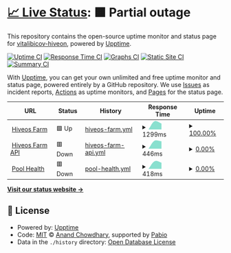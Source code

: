 # [📈 Live Status](https://vitalibicov-hiveon.github.io/status): <!--live status--> **🟧 Partial outage**

This repository contains the open-source uptime monitor and status page for [vitalibicov-hiveon](https://vitalibicov-hiveon.github.io/status), powered by [Upptime](https://github.com/upptime/upptime).

[![Uptime CI](https://github.com/vitalibicov-hiveon/status/workflows/Uptime%20CI/badge.svg)](https://github.com/vitalibicov-hiveon/status/actions?query=workflow%3A%22Uptime+CI%22)
[![Response Time CI](https://github.com/vitalibicov-hiveon/status/workflows/Response%20Time%20CI/badge.svg)](https://github.com/vitalibicov-hiveon/status/actions?query=workflow%3A%22Response+Time+CI%22)
[![Graphs CI](https://github.com/vitalibicov-hiveon/status/workflows/Graphs%20CI/badge.svg)](https://github.com/vitalibicov-hiveon/status/actions?query=workflow%3A%22Graphs+CI%22)
[![Static Site CI](https://github.com/vitalibicov-hiveon/status/workflows/Static%20Site%20CI/badge.svg)](https://github.com/vitalibicov-hiveon/status/actions?query=workflow%3A%22Static+Site+CI%22)
[![Summary CI](https://github.com/vitalibicov-hiveon/status/workflows/Summary%20CI/badge.svg)](https://github.com/vitalibicov-hiveon/status/actions?query=workflow%3A%22Summary+CI%22)

With [Upptime](https://upptime.js.org), you can get your own unlimited and free uptime monitor and status page, powered entirely by a GitHub repository. We use [Issues](https://github.com/vitalibicov-hiveon/status/issues) as incident reports, [Actions](https://github.com/vitalibicov-hiveon/status/actions) as uptime monitors, and [Pages](https://vitalibicov-hiveon.github.io/status) for the status page.

<!--start: status pages-->
<!-- This summary is generated by Upptime (https://github.com/upptime/upptime) -->
<!-- Do not edit this manually, your changes will be overwritten -->
<!-- prettier-ignore -->
| URL | Status | History | Response Time | Uptime |
| --- | ------ | ------- | ------------- | ------ |
| <img alt="" src="https://icons.duckduckgo.com/ip3/the.hiveos.farm.ico" height="13"> [Hiveos Farm](https://the.hiveos.farm) | 🟩 Up | [hiveos-farm.yml](https://github.com/vitalibicov-hiveon/status/commits/HEAD/history/hiveos-farm.yml) | <details><summary><img alt="Response time graph" src="./graphs/hiveos-farm/response-time-week.png" height="20"> 1299ms</summary><br><a href="https://vitalibicov-hiveon.github.io/status/history/hiveos-farm"><img alt="Response time 1168" src="https://img.shields.io/endpoint?url=https%3A%2F%2Fraw.githubusercontent.com%2Fvitalibicov-hiveon%2Fstatus%2FHEAD%2Fapi%2Fhiveos-farm%2Fresponse-time.json"></a><br><a href="https://vitalibicov-hiveon.github.io/status/history/hiveos-farm"><img alt="24-hour response time 1127" src="https://img.shields.io/endpoint?url=https%3A%2F%2Fraw.githubusercontent.com%2Fvitalibicov-hiveon%2Fstatus%2FHEAD%2Fapi%2Fhiveos-farm%2Fresponse-time-day.json"></a><br><a href="https://vitalibicov-hiveon.github.io/status/history/hiveos-farm"><img alt="7-day response time 1299" src="https://img.shields.io/endpoint?url=https%3A%2F%2Fraw.githubusercontent.com%2Fvitalibicov-hiveon%2Fstatus%2FHEAD%2Fapi%2Fhiveos-farm%2Fresponse-time-week.json"></a><br><a href="https://vitalibicov-hiveon.github.io/status/history/hiveos-farm"><img alt="30-day response time 1168" src="https://img.shields.io/endpoint?url=https%3A%2F%2Fraw.githubusercontent.com%2Fvitalibicov-hiveon%2Fstatus%2FHEAD%2Fapi%2Fhiveos-farm%2Fresponse-time-month.json"></a><br><a href="https://vitalibicov-hiveon.github.io/status/history/hiveos-farm"><img alt="1-year response time 1168" src="https://img.shields.io/endpoint?url=https%3A%2F%2Fraw.githubusercontent.com%2Fvitalibicov-hiveon%2Fstatus%2FHEAD%2Fapi%2Fhiveos-farm%2Fresponse-time-year.json"></a></details> | <details><summary><a href="https://vitalibicov-hiveon.github.io/status/history/hiveos-farm">100.00%</a></summary><a href="https://vitalibicov-hiveon.github.io/status/history/hiveos-farm"><img alt="All-time uptime 100.00%" src="https://img.shields.io/endpoint?url=https%3A%2F%2Fraw.githubusercontent.com%2Fvitalibicov-hiveon%2Fstatus%2FHEAD%2Fapi%2Fhiveos-farm%2Fuptime.json"></a><br><a href="https://vitalibicov-hiveon.github.io/status/history/hiveos-farm"><img alt="24-hour uptime 100.00%" src="https://img.shields.io/endpoint?url=https%3A%2F%2Fraw.githubusercontent.com%2Fvitalibicov-hiveon%2Fstatus%2FHEAD%2Fapi%2Fhiveos-farm%2Fuptime-day.json"></a><br><a href="https://vitalibicov-hiveon.github.io/status/history/hiveos-farm"><img alt="7-day uptime 100.00%" src="https://img.shields.io/endpoint?url=https%3A%2F%2Fraw.githubusercontent.com%2Fvitalibicov-hiveon%2Fstatus%2FHEAD%2Fapi%2Fhiveos-farm%2Fuptime-week.json"></a><br><a href="https://vitalibicov-hiveon.github.io/status/history/hiveos-farm"><img alt="30-day uptime 100.00%" src="https://img.shields.io/endpoint?url=https%3A%2F%2Fraw.githubusercontent.com%2Fvitalibicov-hiveon%2Fstatus%2FHEAD%2Fapi%2Fhiveos-farm%2Fuptime-month.json"></a><br><a href="https://vitalibicov-hiveon.github.io/status/history/hiveos-farm"><img alt="1-year uptime 100.00%" src="https://img.shields.io/endpoint?url=https%3A%2F%2Fraw.githubusercontent.com%2Fvitalibicov-hiveon%2Fstatus%2FHEAD%2Fapi%2Fhiveos-farm%2Fuptime-year.json"></a></details>
| <img alt="" src="https://icons.duckduckgo.com/ip3/api2.hiveos.farm.ico" height="13"> [Hiveos Farm API](https://api2.hiveos.farm/api/v2/healthcheck) | 🟥 Down | [hiveos-farm-api.yml](https://github.com/vitalibicov-hiveon/status/commits/HEAD/history/hiveos-farm-api.yml) | <details><summary><img alt="Response time graph" src="./graphs/hiveos-farm-api/response-time-week.png" height="20"> 446ms</summary><br><a href="https://vitalibicov-hiveon.github.io/status/history/hiveos-farm-api"><img alt="Response time 417" src="https://img.shields.io/endpoint?url=https%3A%2F%2Fraw.githubusercontent.com%2Fvitalibicov-hiveon%2Fstatus%2FHEAD%2Fapi%2Fhiveos-farm-api%2Fresponse-time.json"></a><br><a href="https://vitalibicov-hiveon.github.io/status/history/hiveos-farm-api"><img alt="24-hour response time 360" src="https://img.shields.io/endpoint?url=https%3A%2F%2Fraw.githubusercontent.com%2Fvitalibicov-hiveon%2Fstatus%2FHEAD%2Fapi%2Fhiveos-farm-api%2Fresponse-time-day.json"></a><br><a href="https://vitalibicov-hiveon.github.io/status/history/hiveos-farm-api"><img alt="7-day response time 446" src="https://img.shields.io/endpoint?url=https%3A%2F%2Fraw.githubusercontent.com%2Fvitalibicov-hiveon%2Fstatus%2FHEAD%2Fapi%2Fhiveos-farm-api%2Fresponse-time-week.json"></a><br><a href="https://vitalibicov-hiveon.github.io/status/history/hiveos-farm-api"><img alt="30-day response time 417" src="https://img.shields.io/endpoint?url=https%3A%2F%2Fraw.githubusercontent.com%2Fvitalibicov-hiveon%2Fstatus%2FHEAD%2Fapi%2Fhiveos-farm-api%2Fresponse-time-month.json"></a><br><a href="https://vitalibicov-hiveon.github.io/status/history/hiveos-farm-api"><img alt="1-year response time 417" src="https://img.shields.io/endpoint?url=https%3A%2F%2Fraw.githubusercontent.com%2Fvitalibicov-hiveon%2Fstatus%2FHEAD%2Fapi%2Fhiveos-farm-api%2Fresponse-time-year.json"></a></details> | <details><summary><a href="https://vitalibicov-hiveon.github.io/status/history/hiveos-farm-api">0.00%</a></summary><a href="https://vitalibicov-hiveon.github.io/status/history/hiveos-farm-api"><img alt="All-time uptime 0.00%" src="https://img.shields.io/endpoint?url=https%3A%2F%2Fraw.githubusercontent.com%2Fvitalibicov-hiveon%2Fstatus%2FHEAD%2Fapi%2Fhiveos-farm-api%2Fuptime.json"></a><br><a href="https://vitalibicov-hiveon.github.io/status/history/hiveos-farm-api"><img alt="24-hour uptime 0.00%" src="https://img.shields.io/endpoint?url=https%3A%2F%2Fraw.githubusercontent.com%2Fvitalibicov-hiveon%2Fstatus%2FHEAD%2Fapi%2Fhiveos-farm-api%2Fuptime-day.json"></a><br><a href="https://vitalibicov-hiveon.github.io/status/history/hiveos-farm-api"><img alt="7-day uptime 0.00%" src="https://img.shields.io/endpoint?url=https%3A%2F%2Fraw.githubusercontent.com%2Fvitalibicov-hiveon%2Fstatus%2FHEAD%2Fapi%2Fhiveos-farm-api%2Fuptime-week.json"></a><br><a href="https://vitalibicov-hiveon.github.io/status/history/hiveos-farm-api"><img alt="30-day uptime 0.00%" src="https://img.shields.io/endpoint?url=https%3A%2F%2Fraw.githubusercontent.com%2Fvitalibicov-hiveon%2Fstatus%2FHEAD%2Fapi%2Fhiveos-farm-api%2Fuptime-month.json"></a><br><a href="https://vitalibicov-hiveon.github.io/status/history/hiveos-farm-api"><img alt="1-year uptime 0.00%" src="https://img.shields.io/endpoint?url=https%3A%2F%2Fraw.githubusercontent.com%2Fvitalibicov-hiveon%2Fstatus%2FHEAD%2Fapi%2Fhiveos-farm-api%2Fuptime-year.json"></a></details>
| <img alt="" src="https://icons.duckduckgo.com/ip3/hiveon.net.ico" height="13"> [Pool Health](https://hiveon.net/api/v1/pool/health) | 🟥 Down | [pool-health.yml](https://github.com/vitalibicov-hiveon/status/commits/HEAD/history/pool-health.yml) | <details><summary><img alt="Response time graph" src="./graphs/pool-health/response-time-week.png" height="20"> 418ms</summary><br><a href="https://vitalibicov-hiveon.github.io/status/history/pool-health"><img alt="Response time 355" src="https://img.shields.io/endpoint?url=https%3A%2F%2Fraw.githubusercontent.com%2Fvitalibicov-hiveon%2Fstatus%2FHEAD%2Fapi%2Fpool-health%2Fresponse-time.json"></a><br><a href="https://vitalibicov-hiveon.github.io/status/history/pool-health"><img alt="24-hour response time 366" src="https://img.shields.io/endpoint?url=https%3A%2F%2Fraw.githubusercontent.com%2Fvitalibicov-hiveon%2Fstatus%2FHEAD%2Fapi%2Fpool-health%2Fresponse-time-day.json"></a><br><a href="https://vitalibicov-hiveon.github.io/status/history/pool-health"><img alt="7-day response time 418" src="https://img.shields.io/endpoint?url=https%3A%2F%2Fraw.githubusercontent.com%2Fvitalibicov-hiveon%2Fstatus%2FHEAD%2Fapi%2Fpool-health%2Fresponse-time-week.json"></a><br><a href="https://vitalibicov-hiveon.github.io/status/history/pool-health"><img alt="30-day response time 355" src="https://img.shields.io/endpoint?url=https%3A%2F%2Fraw.githubusercontent.com%2Fvitalibicov-hiveon%2Fstatus%2FHEAD%2Fapi%2Fpool-health%2Fresponse-time-month.json"></a><br><a href="https://vitalibicov-hiveon.github.io/status/history/pool-health"><img alt="1-year response time 355" src="https://img.shields.io/endpoint?url=https%3A%2F%2Fraw.githubusercontent.com%2Fvitalibicov-hiveon%2Fstatus%2FHEAD%2Fapi%2Fpool-health%2Fresponse-time-year.json"></a></details> | <details><summary><a href="https://vitalibicov-hiveon.github.io/status/history/pool-health">0.00%</a></summary><a href="https://vitalibicov-hiveon.github.io/status/history/pool-health"><img alt="All-time uptime 7.84%" src="https://img.shields.io/endpoint?url=https%3A%2F%2Fraw.githubusercontent.com%2Fvitalibicov-hiveon%2Fstatus%2FHEAD%2Fapi%2Fpool-health%2Fuptime.json"></a><br><a href="https://vitalibicov-hiveon.github.io/status/history/pool-health"><img alt="24-hour uptime 0.00%" src="https://img.shields.io/endpoint?url=https%3A%2F%2Fraw.githubusercontent.com%2Fvitalibicov-hiveon%2Fstatus%2FHEAD%2Fapi%2Fpool-health%2Fuptime-day.json"></a><br><a href="https://vitalibicov-hiveon.github.io/status/history/pool-health"><img alt="7-day uptime 0.00%" src="https://img.shields.io/endpoint?url=https%3A%2F%2Fraw.githubusercontent.com%2Fvitalibicov-hiveon%2Fstatus%2FHEAD%2Fapi%2Fpool-health%2Fuptime-week.json"></a><br><a href="https://vitalibicov-hiveon.github.io/status/history/pool-health"><img alt="30-day uptime 7.84%" src="https://img.shields.io/endpoint?url=https%3A%2F%2Fraw.githubusercontent.com%2Fvitalibicov-hiveon%2Fstatus%2FHEAD%2Fapi%2Fpool-health%2Fuptime-month.json"></a><br><a href="https://vitalibicov-hiveon.github.io/status/history/pool-health"><img alt="1-year uptime 7.84%" src="https://img.shields.io/endpoint?url=https%3A%2F%2Fraw.githubusercontent.com%2Fvitalibicov-hiveon%2Fstatus%2FHEAD%2Fapi%2Fpool-health%2Fuptime-year.json"></a></details>

<!--end: status pages-->

[**Visit our status website →**](https://vitalibicov-hiveon.github.io/status)

## 📄 License

- Powered by: [Upptime](https://github.com/upptime/upptime)
- Code: [MIT](./LICENSE) © [Anand Chowdhary](https://anandchowdhary.com), supported by [Pabio](https://pabio.com)
- Data in the `./history` directory: [Open Database License](https://opendatacommons.org/licenses/odbl/1-0/)
